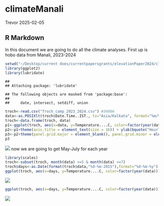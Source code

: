 climateManali
================
Trevor
2025-02-05

## R Markdown

In this document we are going to do all the climate analyses. First up
is hobo data from Manali, 2023-2024

``` r
setwd("~/Desktop/current does/currentpapersgrants/elevationPaper2024/climate/hobos20232024")
library(ggplot2)
library(lubridate)
```

    ## 
    ## Attaching package: 'lubridate'

    ## The following objects are masked from 'package:base':
    ## 
    ##     date, intersect, setdiff, union

``` r
troch<-read.csv("Troch_camp_2023_2024.csv") #3400m
data<-as.POSIXlt(troch$Date.Time..IST., tz="Asia/Kolkata", format="%m/%d/%Y %H:%M:%OS")
troch<-data.frame(troch, data)
p1<-ggplot(troch, aes(x=data, y=Temperature....C, color=factor(year(data)))) +  geom_line(show.legend = FALSE)+scale_color_manual(values=c("black", "black"))
p2<-p1+theme(axis.title = element_text(size = 16)) + ylab(bquote("Hourly temperature"^o*C))+ xlab("Date")
p3<-p2+theme(panel.grid.major = element_blank(), panel.grid.minor = element_blank(), panel.background = element_rect(fill="white"), axis.line = element_line(colour = "black"))
p3
```

![](climateM_files/figure-gfm/unnamed-chunk-1-1.png)<!-- --> now we are
going to get May-July for each year

``` r
library(scales)
troch<-subset(troch, month(data) >=5 & month(data) <=7)
troch$days<-as.Date(format(troch$data,"%d-%m-2015"),format="%d-%m-%y")
ggplot(troch, aes(x=days, y=Temperature....C, color=factor(year(data)))) + stat_summary(fun=mean, geom = "line") + scale_x_date(labels = date_format("%b"))
```

![](climateM_files/figure-gfm/unnamed-chunk-2-1.png)<!-- -->

``` r
ggplot(troch, aes(x=days, y=Temperature....C, color=factor(year(data))))  +stat_summary(fun = function(z) { quantile(z,0.75, na.rm=T) }, geom="line") + scale_x_date(labels = date_format("%b"))
```

![](climateM_files/figure-gfm/unnamed-chunk-2-2.png)<!-- -->
